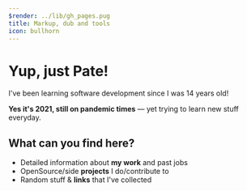 ```yaml
---
$render: ../lib/gh_pages.pug
title: Markup, dub and tools
icon: bullhorn
---
```


# Yup, just **Pate**!

I've been learning software development since I was 14 years old!

**Yes it's 2021, still on pandemic times** &mdash; yet trying to learn new stuff everyday.

## What can you find here?

- Detailed information about **my work** and past jobs
- OpenSource/side **projects** I do/contribute to
- Random stuff &amp; **links** that I've collected
